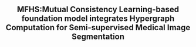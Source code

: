 <div align="center">
<h2>MFHS:Mutual Consistency Learning-based foundation model integrates Hypergraph Computation for Semi-supervised Medical Image Segmentation</h2>
</div>

